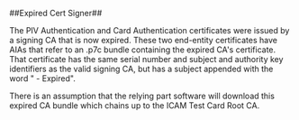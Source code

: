 ##Expired Cert Signer##

The PIV Authentication and Card Authentication certificates were issued by a signing CA that is now expired.  These two end-entity certificates have AIAs that refer to an .p7c bundle containing the expired CA's certificate.  That certificate has the same serial number and subject and authority key identifiers as the valid signing CA, but has a subject appended with the word " - Expired". 

There is an assumption that the relying part software will download this expired CA bundle which chains up to the ICAM Test Card Root CA.